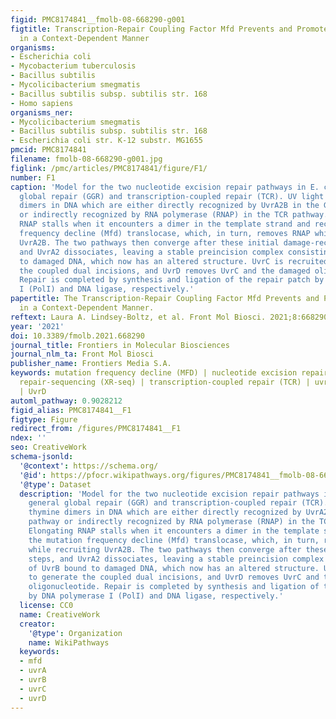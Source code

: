 ```yaml
---
figid: PMC8174841__fmolb-08-668290-g001
figtitle: Transcription-Repair Coupling Factor Mfd Prevents and Promotes Mutagenesis
  in a Context-Dependent Manner
organisms:
- Escherichia coli
- Mycobacterium tuberculosis
- Bacillus subtilis
- Mycolicibacterium smegmatis
- Bacillus subtilis subsp. subtilis str. 168
- Homo sapiens
organisms_ner:
- Mycolicibacterium smegmatis
- Bacillus subtilis subsp. subtilis str. 168
- Escherichia coli str. K-12 substr. MG1655
pmcid: PMC8174841
filename: fmolb-08-668290-g001.jpg
figlink: /pmc/articles/PMC8174841/figure/F1/
number: F1
caption: 'Model for the two nucleotide excision repair pathways in E. coli: general
  global repair (GGR) and transcription-coupled repair (TCR). UV light induces thymine
  dimers in DNA which are either directly recognized by UvrA2B in the GGR pathway
  or indirectly recognized by RNA polymerase (RNAP) in the TCR pathway. Elongating
  RNAP stalls when it encounters a dimer in the template strand and recruits the mutation
  frequency decline (Mfd) translocase, which, in turn, removes RNAP while recruiting
  UvrA2B. The two pathways then converge after these initial damage-recognition steps,
  and UvrA2 dissociates, leaving a stable preincision complex consisting of UvrB bound
  to damaged DNA, which now has an altered structure. UvrC is recruited to generate
  the coupled dual incisions, and UvrD removes UvrC and the damaged oligonucleotide.
  Repair is completed by synthesis and ligation of the repair patch by DNA polymerase
  I (PolI) and DNA ligase, respectively.'
papertitle: The Transcription-Repair Coupling Factor Mfd Prevents and Promotes Mutagenesis
  in a Context-Dependent Manner.
reftext: Laura A. Lindsey-Boltz, et al. Front Mol Biosci. 2021;8:668290.
year: '2021'
doi: 10.3389/fmolb.2021.668290
journal_title: Frontiers in Molecular Biosciences
journal_nlm_ta: Front Mol Biosci
publisher_name: Frontiers Media S.A.
keywords: mutation frequency decline (MFD) | nucleotide excision repair (NER) | excision
  repair-sequencing (XR-seq) | transcription-coupled repair (TCR) | uvrABC excinuclease
  | UvrD
automl_pathway: 0.9028212
figid_alias: PMC8174841__F1
figtype: Figure
redirect_from: /figures/PMC8174841__F1
ndex: ''
seo: CreativeWork
schema-jsonld:
  '@context': https://schema.org/
  '@id': https://pfocr.wikipathways.org/figures/PMC8174841__fmolb-08-668290-g001.html
  '@type': Dataset
  description: 'Model for the two nucleotide excision repair pathways in E. coli:
    general global repair (GGR) and transcription-coupled repair (TCR). UV light induces
    thymine dimers in DNA which are either directly recognized by UvrA2B in the GGR
    pathway or indirectly recognized by RNA polymerase (RNAP) in the TCR pathway.
    Elongating RNAP stalls when it encounters a dimer in the template strand and recruits
    the mutation frequency decline (Mfd) translocase, which, in turn, removes RNAP
    while recruiting UvrA2B. The two pathways then converge after these initial damage-recognition
    steps, and UvrA2 dissociates, leaving a stable preincision complex consisting
    of UvrB bound to damaged DNA, which now has an altered structure. UvrC is recruited
    to generate the coupled dual incisions, and UvrD removes UvrC and the damaged
    oligonucleotide. Repair is completed by synthesis and ligation of the repair patch
    by DNA polymerase I (PolI) and DNA ligase, respectively.'
  license: CC0
  name: CreativeWork
  creator:
    '@type': Organization
    name: WikiPathways
  keywords:
  - mfd
  - uvrA
  - uvrB
  - uvrC
  - uvrD
---
```

